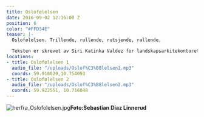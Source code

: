```yaml
---
title: Oslofølelsen
date: 2016-09-02 12:16:00 Z
position: 6
color: "#FFD34E"
teaser: |-
  Oslofølelsen. Trillende, rullende, rutsjende, rallende.

  Teksten er skrevet av Siri Katinka Valdez for landskapsarkitekontoret La la Tøyen.
locations:
- title: Oslofølelsen 1
  audio_file: "/uploads/Oslof%C3%B8lelsen1.mp3"
  coords: 59.918029,10.754093
- title: Oslofølelsen 2
  audio_file: "/uploads/Oslof%C3%B8lelsen2.mp3"
  coords: 59.922551, 10.716048
---
```


![herfra_Oslofolelsen.jpg](/uploads/herfra_Oslofolelsen.jpg)**Foto:Sebastian Diaz Linnerud**
